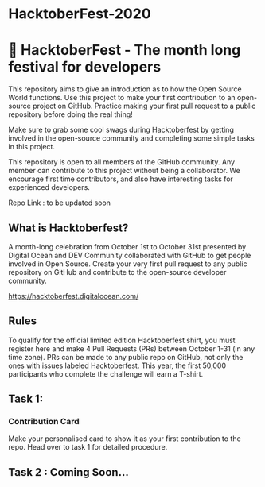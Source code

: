 # HacktoberFest-2020

# :dart: HacktoberFest - The month long festival for developers
This repository aims to give an introduction as to how the Open Source World functions. Use this project to make your first contribution to an open-source project on GitHub. Practice making your first pull request to a public repository before doing the real thing!

Make sure to grab some cool swags during Hacktoberfest by getting involved in the open-source community and completing some simple tasks in this project.

This repository is open to all members of the GitHub community. Any member can contribute to this project without being a collaborator. We encourage first time contributors, and also have interesting tasks for experienced developers.

Repo Link : to be updated soon

## What is Hacktoberfest?
A month-long celebration from October 1st to October 31st presented by Digital Ocean and DEV Community collaborated with GitHub to get people involved in Open Source. Create your very first pull request to any public repository on GitHub and contribute to the open-source developer community.

https://hacktoberfest.digitalocean.com/

## Rules
To qualify for the official limited edition Hacktoberfest shirt, you must register here and make 4 Pull Requests (PRs) between October 1-31 (in any time zone). PRs can be made to any public repo on GitHub, not only the ones with issues labeled Hacktoberfest. This year, the first 50,000 participants who complete the challenge will earn a T-shirt.

## Task 1: 
### Contribution Card

Make your personalised card to show it as your first contribution to the repo. 
Head over to task 1 for detailed procedure.

## Task 2 : Coming Soon...
